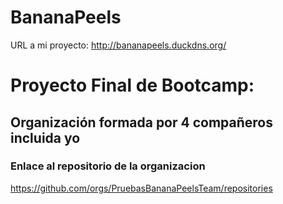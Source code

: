 # BananaPeels
URL a mi proyecto: http://bananapeels.duckdns.org/
# Proyecto Final de Bootcamp:
  ## Organización formada por 4 compañeros incluida yo
  ### Enlace al repositorio de la organizacion
https://github.com/orgs/PruebasBananaPeelsTeam/repositories
